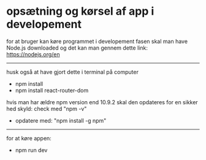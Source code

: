 # opsætning og kørsel af app i developement

for at bruger kan køre programmet i developement fasen skal man have Node.js downloaded og det kan man gennem dette link: https://nodejs.org/en

----
husk også at have gjort dette i terminal på computer 
- npm install
- npm install react-router-dom

hvis man har ældre npm version end 10.9.2 skal den opdateres for en sikker hed skyld: check med "npm -v"
- opdatere med: "npm install -g npm"

----

for at køre appen:
- npm run dev


